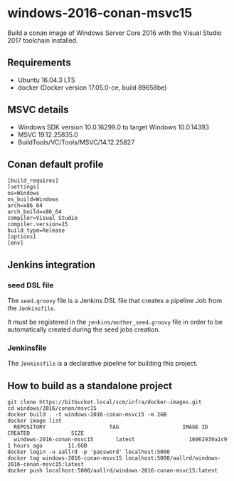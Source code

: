 # windows-2016-conan-msvc15

Build a conan image of Windows Server Core 2016 with the Visual Studio 2017 toolchain installed.

## Requirements

- Ubuntu 16.04.3 LTS
- docker (Docker version 17.05.0-ce, build 89658be)

## MSVC details

- Windows SDK version 10.0.16299.0 to target Windows 10.0.14393
- MSVC 19.12.25835.0
- BuildTools/VC/Tools/MSVC/14.12.25827

## Conan default profile

    [build_requires]
    [settings]
    os=Windows
    os_build=Windows
    arch=x86_64
    arch_build=x86_64
    compiler=Visual Studio
    compiler.version=15
    build_type=Release
    [options]
    [env]

## Jenkins integration

### seed DSL file

The `seed.groovy` file is a Jenkins DSL file that creates a pipeline Job from the `Jenkinsfile`.

It must be registered in the `jenkins/mother_seed.groovy` file in order to be automatically created during the seed jobs creation. 

### Jenkinsfile

The `Jenkinsfile` is a declarative pipeline for building this project.

## How to build as a standalone project

    git clone https://bitbucket.local/scm/infra/docker-images.git
    cd windows/2016/conan/msvc15
    docker build . -t windows-2016-conan-msvc15 -m 2GB
	docker image list
      REPOSITORY                    TAG                    IMAGE ID            CREATED             SIZE
      windows-2016-conan-msvc15       latest                 16962939a1c9        1 hours ago        11.6GB
    docker login -u aallrd -p 'password' localhost:5000
    docker tag windows-2016-conan-msvc15 localhost:5000/aallrd/windows-2016-conan-msvc15:latest
    docker push localhost:5000/aallrd/windows-2016-conan-msvc15:latest
